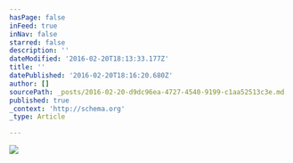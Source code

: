 ```yaml
---
hasPage: false
inFeed: true
inNav: false
starred: false
description: ''
dateModified: '2016-02-20T18:13:33.177Z'
title: ''
datePublished: '2016-02-20T18:16:20.680Z'
author: []
sourcePath: _posts/2016-02-20-d9dc96ea-4727-4540-9199-c1aa52513c3e.md
published: true
_context: 'http://schema.org'
_type: Article

---
```

![](https://the-grid-user-content.s3-us-west-2.amazonaws.com/f7b9b4bf-f311-43bc-a3ba-ba8f17ed2e24.jpg)